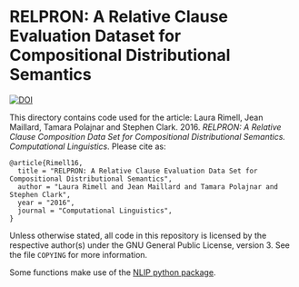 # RELPRON: A Relative Clause Evaluation Dataset for Compositional Distributional Semantics

[![DOI](https://zenodo.org/badge/22799/jeanm/relpron.svg)](https://zenodo.org/badge/latestdoi/22799/jeanm/relpron)

This directory contains code used for the article: Laura Rimell, Jean Maillard, Tamara Polajnar and Stephen Clark. 2016. *RELPRON: A Relative Clause Composition Data Set for Compositional Distributional Semantics. Computational Linguistics*. Please cite as:

```
@article{Rimell16,
  title = "RELPRON: A Relative Clause Evaluation Data Set for Compositional Distributional Semantics",
  author = "Laura Rimell and Jean Maillard and Tamara Polajnar and Stephen Clark",
  year = "2016",
  journal = "Computational Linguistics",
}
```

Unless otherwise stated, all code in this repository is licensed by the respective author(s) under the GNU General Public License, version 3. See the file `COPYING` for more information.

Some functions make use of the [NLIP python package](https://github.com/jeanm/nlip).
